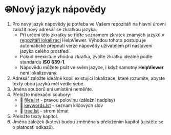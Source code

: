 # 🌐Nový jazyk nápovědy

1. Pro nový jazyk nápovědy je potřeba ve Vašem repozitáři na hlavní úrovni založit nový adresář se zkratkou jazyka.
    - Při určení této zkratky se řiďte seznamem zkratek známých jazyků v [repozitáři lokalizací][Localiz] HelpViewer. Výhodou tohoto postupu je automatické přepnutí verze nápovědy uživatelem při nastavení jazyka celého prostředí.
    - Pokud neexistuje vhodná zkratka, zvolte zkratku ideálně podle standardu **ISO 639-1**. 
    - Nápovědu můžete psát ve svém jazyce, i když samotný **HelpViewer** není lokalizovaný.
2. Adresář založte ideálně kopií existující lokalizace, které rozumíte, abyste texty obou jazyků měl vedle sebe.
3. Jména souborů ani umístění neměňte.
4. Přeložte indexační soubory:
    - 📑 [files.lst][Dfiles.lst] - pravou polovinu (záložní nadpisy)
    - 📇 [keywords.lst][Dkeywords.lst] - seznam klíčových slov
    - 📖 [tree.lst][Dtree.lst] - strom témat
5. Přeložte texty kapitol.
6. Jména záložek (kotev) budou změněna s přeložením kapitol (ujistěte se o platnosti odkazů).

[Localiz]: https://github.com/HelpViewer/Translations "Lokalizace HelpViewer"
[Dfiles.lst]: mdata/files.lst.md "files.lst"
[Dkeywords.lst]: mdata/keywords.lst.md "keywords.lst"
[Dtree.lst]: mdata/tree.lst.md "tree.lst"
